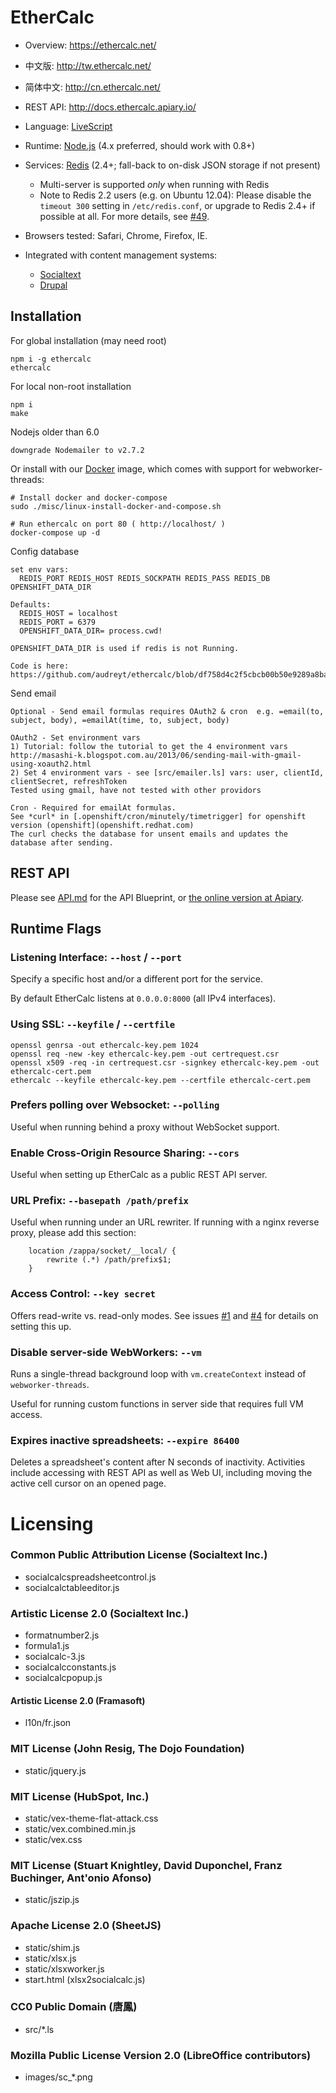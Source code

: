 # EtherCalc

* Overview: https://ethercalc.net/
* 中文版: http://tw.ethercalc.net/
* 简体中文: http://cn.ethercalc.net/
* REST API: http://docs.ethercalc.apiary.io/

* Language: [LiveScript](http://livescript.net/)
* Runtime: [Node.js](http://nodejs.org/) (4.x preferred, should work with 0.8+)
* Services: [Redis](http://redis.io) (2.4+; fall-back to on-disk JSON storage if not present)
    * Multi-server is supported _only_ when running with Redis
    * Note to Redis 2.2 users (e.g. on Ubuntu 12.04): Please disable the `timeout 300` setting in `/etc/redis.conf`, or upgrade to Redis 2.4+ if possible at all. For more details, see [#49](https://github.com/audreyt/ethercalc/issues/49#issuecomment-25331595).
* Browsers tested: Safari, Chrome, Firefox, IE.
* Integrated with content management systems:
    * [Socialtext](http://www.socialtext.com/)
    * [Drupal](https://drupal.org/project/sheetnode)

## Installation

For global installation (may need root)

    npm i -g ethercalc
    ethercalc

For local non-root installation

    npm i
    make

Nodejs older than 6.0

    downgrade Nodemailer to v2.7.2

Or install with our [Docker](http://www.docker.io/) image, which comes with
support for webworker-threads:

    # Install docker and docker-compose
    sudo ./misc/linux-install-docker-and-compose.sh

    # Run ethercalc on port 80 ( http://localhost/ )
    docker-compose up -d

Config database

    set env vars:
      REDIS_PORT REDIS_HOST REDIS_SOCKPATH REDIS_PASS REDIS_DB OPENSHIFT_DATA_DIR

    Defaults:
      REDIS_HOST = localhost   
      REDIS_PORT = 6379   
      OPENSHIFT_DATA_DIR= process.cwd!

    OPENSHIFT_DATA_DIR is used if redis is not Running.

    Code is here:
    https://github.com/audreyt/ethercalc/blob/df758d4c2f5cbcb00b50e9289a8ba237d4f8fa86/src/db.ls#L5


Send email

    Optional - Send email formulas requires OAuth2 & cron  e.g. =email(to, subject, body), =emailAt(time, to, subject, body)

    OAuth2 - Set environment vars
    1) Tutorial: follow the tutorial to get the 4 environment vars http://masashi-k.blogspot.com.au/2013/06/sending-mail-with-gmail-using-xoauth2.html
    2) Set 4 environment vars - see [src/emailer.ls] vars: user, clientId, clientSecret, refreshToken
    Tested using gmail, have not tested with other providors

    Cron - Required for emailAt formulas.
    See *curl* in [.openshift/cron/minutely/timetrigger] for openshift version (openshift](openshift.redhat.com)
    The curl checks the database for unsent emails and updates the database after sending.

## REST API

Please see [API.md](https://github.com/audreyt/ethercalc/blob/master/API.md)
for the API Blueprint, or [the online version at Apiary](http://docs.ethercalc.apiary.io/).

## Runtime Flags

### Listening Interface: `--host` / `--port`

Specify a specific host and/or a different port for the service.

By default EtherCalc listens at `0.0.0.0:8000` (all IPv4 interfaces).

### Using SSL: `--keyfile` / `--certfile`

    openssl genrsa -out ethercalc-key.pem 1024
    openssl req -new -key ethercalc-key.pem -out certrequest.csr
    openssl x509 -req -in certrequest.csr -signkey ethercalc-key.pem -out ethercalc-cert.pem
    ethercalc --keyfile ethercalc-key.pem --certfile ethercalc-cert.pem

### Prefers polling over Websocket: `--polling`

Useful when running behind a proxy without WebSocket support.

### Enable Cross-Origin Resource Sharing: `--cors`

Useful when setting up EtherCalc as a public REST API server.

### URL Prefix: `--basepath /path/prefix`

Useful when running under an URL rewriter. If running with a nginx reverse
proxy, please add this section:

```
    location /zappa/socket/__local/ {
        rewrite (.*) /path/prefix$1;
    }
```


### Access Control: `--key secret`

Offers read-write vs. read-only modes. See issues [#1](https://github.com/audreyt/ethercalc/issues/1) and [#4](https://github.com/audreyt/ethercalc/issues/4) for details on setting this up.

### Disable server-side WebWorkers: `--vm`

Runs a single-thread background loop with `vm.createContext` instead of `webworker-threads`.

Useful for running custom functions in server side that requires full VM access.

### Expires inactive spreadsheets: `--expire 86400`

Deletes a spreadsheet's content after N seconds of inactivity. Activities include accessing with REST API as well as Web UI, including moving the active cell cursor on an opened page.

# Licensing

### Common Public Attribution License (Socialtext Inc.)

* socialcalcspreadsheetcontrol.js
* socialcalctableeditor.js

### Artistic License 2.0 (Socialtext Inc.)

* formatnumber2.js
* formula1.js
* socialcalc-3.js
* socialcalcconstants.js
* socialcalcpopup.js

#### Artistic License 2.0 (Framasoft)

* l10n/fr.json

### MIT License (John Resig, The Dojo Foundation)

* static/jquery.js

### MIT License (HubSpot, Inc.)

* static/vex-theme-flat-attack.css
* static/vex.combined.min.js
* static/vex.css

### MIT License (Stuart Knightley, David Duponchel, Franz Buchinger, Ant'onio Afonso)

* static/jszip.js

### Apache License 2.0 (SheetJS)

* static/shim.js
* static/xlsx.js
* static/xlsxworker.js
* start.html (xlsx2socialcalc.js)

### CC0 Public Domain (唐鳳)

* src/*.ls

### Mozilla Public License Version 2.0 (LibreOffice contributors)

* images/sc_*.png

